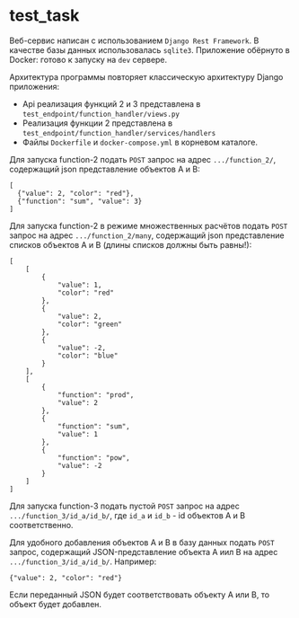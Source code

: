 # test_task
Веб-сервис написан с использованием ``Django Rest Framework``. В качестве базы данных использовалась ``sqlite3``.
Приложение обёрнуто в Docker: готово к запуску на ``dev`` сервере.

Архитектура программы повторяет классическую архитектуру Django приложения:
* Api реализация функций 2 и 3 представлена в ``test_endpoint/function_handler/views.py``
* Реализация функции 2 представлена в ``test_endpoint/function_handler/services/handlers``
* Файлы ``Dockerfile`` и ``docker-compose.yml`` в корневом каталоге.

Для запуска function-2 подать ``POST`` запрос на адрес ``.../function_2/``, содержащий json представление объектов А и В:
```
[
  {"value": 2, "color": "red"}, 
  {"function": "sum", "value": 3}
]
```
Для запуска function-2 в режиме множественных расчётов подать ``POST`` запрос на адрес ``.../function_2/many``, содержащий json представление списков объектов А и В (длины списков должны быть равны!):
```
[
    [
        {
            "value": 1,
            "color": "red"
        },
        {
            "value": 2,
            "color": "green"
        },
        {
            "value": -2,
            "color": "blue"
        }
    ],
    [
        {
            "function": "prod",
            "value": 2
        },
        {
            "function": "sum",
            "value": 1
        },
        {
            "function": "pow",
            "value": -2
        }
    ]
]
```

Для запуска function-3 подать пустой ``POST`` запрос на адрес ``.../function_3/id_a/id_b/``, где ``id_a`` и ``id_b`` - id объектов А и В соответственно.

Для удобного добавления объектов А и В в базу данных подать ``POST`` запрос, содержащий JSON-представление объекта А иил В на адрес ``.../function_3/id_a/id_b/``. Например:
```
{"value": 2, "color": "red"}
```
Если переданный JSON будет соответствовать объекту А или В, то объект будет добавлен.